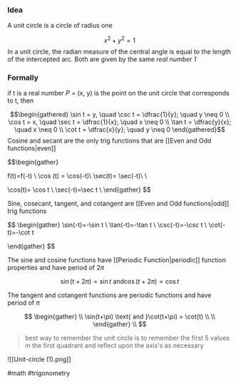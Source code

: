  ### Idea

A unit circle is a circle of radius one 

$$
x^2+y^2=1
$$
In a unit circle, the radian measure of the central angle is equal to the length of the intercepted arc. Both are given by the same *real number 1*

### Formally

if t is a real number *P* = (x, y) is the point on the unit circle that corresponds to t, then

$$\begin{gathered}
\sin t = y, \quad \csc t = \dfrac{1}{y}; \quad y \neq 0 \\
\cos t = x, \quad \sec t = \dfrac{1}{x}; \quad x \neq 0 \\
\tan t = \dfrac{y}{x}; \quad x \neq 0 \\
\cot t = \dfrac{x}{y}; \quad y \neq 0
\end{gathered}$$
Cosine and secant are the only trig functions that are [[Even and Odd functions|even]]


$$\begin{gather}

f(t)=f(-t) \\
\cos (t) = \cos(-t)\\
\sec(t)= \sec(-t)\\ \\

\cos(t)= \cos t \\
\sec(-t)=\sec t \\
\end{gather}
$$

Sine, cosecant, tangent, and cotangent are [[Even and Odd functions|odd]] trig functions

$$
\begin{gather}
\sin(-t)=-\sin t \\
\tan(-t)=-\tan t \\
\csc(-t)=-\csc t \\
\cot(-t)=-\cot t

\end{gather}
$$

The sine and cosine functions have [[Periodic Function|periodic]] function properties and have period of 2$\pi$

$$
\sin(t+2\pi)=\sin t \text{ and} \cos (t+2\pi)=\cos t
$$

The tangent and cotangent functions are periodic functions and have period of $\pi$

$$
\begin{gather} \\
\sin(t+\pi) \text{ and }\cot(t+\pi) = \cot(t) \\ \\
\end{gather} \\
$$


>best way to remember the unit circle is to remember the first 5 values in the first quadrant and reflect upon the axis's as necessary

![[Unit-circle (1).png]]

#math #trigonometry